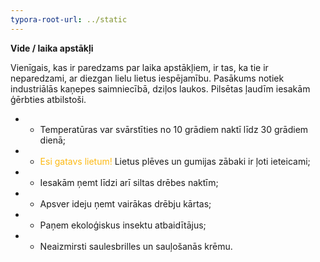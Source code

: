 ```yaml
---
typora-root-url: ../static
---
```


**Vide / laika apstākļi**

Vienīgais, kas ir paredzams par laika apstākļiem, ir tas, ka tie ir neparedzami, ar diezgan lielu lietus iespējamību. Pasākums notiek industriālās kaņepes saimniecībā, dziļos laukos. Pilsētas ļaudīm iesakām ģērbties atbilstoši.

- -	Temperatūras var svārstīties no 10 grādiem naktī līdz 30 grādiem dienā;
- - <span style="color:#fdb913;">Esi gatavs lietum!</span> Lietus plēves un gumijas zābaki ir ļoti ieteicami;
- -	Iesakām ņemt līdzi arī siltas drēbes naktīm;
- -	Apsver ideju ņemt vairākas drēbju kārtas;
- -	Paņem ekoloģiskus insektu atbaidītājus;
- -	Neaizmirsti saulesbrilles un sauļošanās krēmu.

